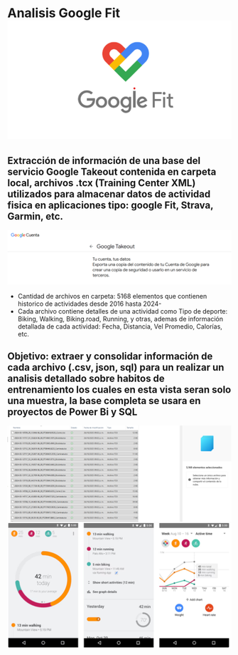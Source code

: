 # Analisis Google Fit ![1761613374687](image/Readme/1761613374687.png)

## Extracción de información de una base del servicio Google Takeout contenida en carpeta local, archivos .tcx (Training Center XML) utilizados para almacenar datos de actividad fisica en aplicaciones tipo: google Fit, Strava, Garmin, etc.

![1761613415727](image/Readme/1761613415727.png)

- Cantidad de archivos en carpeta: 5168 elementos que contienen historico de actividades desde 2016 hasta 2024-
- Cada archivo contiene detalles de una actividad como Tipo de deporte:
Biking, Walking, Biking.road, Running, y otras, ademas de información detallada de cada actividad: Fecha, Distancia, Vel Promedio, Calorías, etc.

## Objetivo: extraer y consolidar información de cada archivo (.csv, json, sql) para un realizar un analisis detallado sobre habitos de entrenamiento los cuales en esta vista seran solo una muestra, la base completa se usara en proyectos de Power Bi y SQL

![1761600131341](image/Readme/1761600131341.png)   ![1761608091173](image/Readme/1761608091173.png)